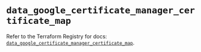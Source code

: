 # `data_google_certificate_manager_certificate_map`

Refer to the Terraform Registry for docs: [`data_google_certificate_manager_certificate_map`](https://registry.terraform.io/providers/hashicorp/google/6.35.0/docs/data-sources/certificate_manager_certificate_map).
